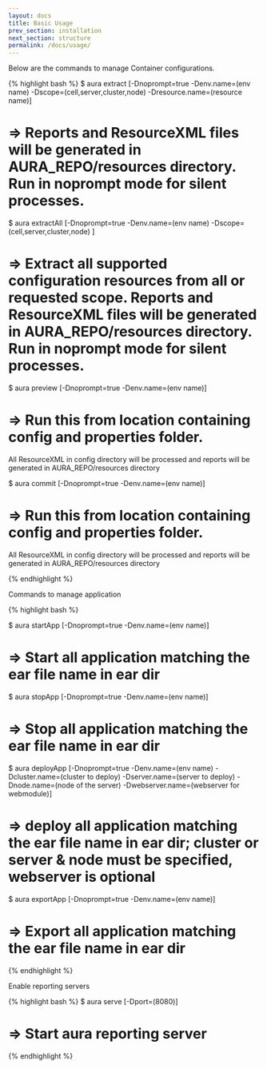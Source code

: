 ```yaml
---
layout: docs
title: Basic Usage
prev_section: installation
next_section: structure
permalink: /docs/usage/
---
```


Below are the commands to manage Container configurations.  
 
{% highlight bash %}
$ aura extract [-Dnoprompt=true -Denv.name=(env name) -Dscope=(cell,server,cluster,node) -Dresource.name=(resource name)]
# => Reports and ResourceXML files will be generated in AURA_REPO/resources directory. Run in noprompt mode for silent processes.

$ aura extractAll [-Dnoprompt=true -Denv.name=(env name) -Dscope=(cell,server,cluster,node) ]
# => Extract all supported configuration resources from all or requested scope. Reports and ResourceXML files will be generated in AURA_REPO/resources directory. Run in noprompt mode for silent processes.

$ aura preview [-Dnoprompt=true -Denv.name=(env name)]
# => Run this from location containing config and properties folder. 
All ResourceXML in config directory will be processed and reports will be generated in AURA_REPO/resources directory

$ aura commit  [-Dnoprompt=true -Denv.name=(env name)]
# => Run this from location containing config and properties folder. 
All ResourceXML in config directory will be processed and reports will be generated in AURA_REPO/resources directory

{% endhighlight %}

Commands to manage application 

{% highlight bash %}

$ aura startApp [-Dnoprompt=true -Denv.name=(env name)]
# =>  Start all application matching the ear file name in ear dir

$ aura stopApp [-Dnoprompt=true -Denv.name=(env name)]
# =>  Stop all application matching the ear file name in ear dir

$ aura deployApp [-Dnoprompt=true -Denv.name=(env name) -Dcluster.name=(cluster to deploy) -Dserver.name=(server to deploy) -Dnode.name=(node of the server) -Dwebserver.name=(webserver for webmodule)]
# =>  deploy all application matching the ear file name in ear dir; cluster or server & node must be specified, webserver is optional

$ aura exportApp [-Dnoprompt=true -Denv.name=(env name)]
# =>  Export all application matching the ear file name in ear dir

{% endhighlight %}

Enable reporting servers  

{% highlight bash %}
$ aura serve [-Dport=(8080)]
# =>  Start aura reporting server
{% endhighlight %}
